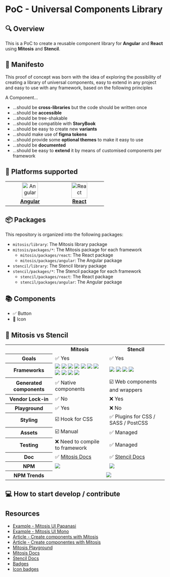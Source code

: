 # PoC - Universal Components Library

## 🔍 Overview

This is a PoC to create a reusable component library for **Angular** and **React** using **Mitosis** and **Stencil**.

## 📣 Manifesto

This proof of concept was born with the idea of exploring the possibility of creating a library of universal components, easy to extend in any project and easy to use with any framework, based on the following principles

A Component...

- ...should be **cross-libraries** but the code should be written once
- ...should be **accessible**
- ...should be tree-shakable
- ...should be compatible with **StoryBook**
- ...should be easy to create new **variants**
- ...should make use of **figma tokens**
- ...should provide some **optional themes** to make it easy to use
- ...should be **documented**
- ...should be easy to **extend** it by means of customised components per framework

## 🚀 Platforms supported

<table align="center">
  <tr>
    <td align="center" width="140">
      <img src="https://raw.githubusercontent.com/gilbarbara/logos/master/logos/angular-icon.svg" width="50" title="Angular"> <br/>
      <a href="https://angular.dev/"><strong>Angular</strong></a>
    </td>
    <td align="center" width="140">
      <img src="https://raw.githubusercontent.com/gilbarbara/logos/master/logos/react.svg" width="50" title="React"> <br/>
      <a href="https://react.dev/"><strong>React</strong></a>
    </td>
  </tr>
</table>

## 📦 Packages

This repository is organized into the following packages:

- `mitosis/library`: The Mitosis library package
- `mitosis/packages/*`: The Mitosis package for each framework
  - `mitosis/packages/react`: The React package
  - `mitosis/packages/angular`: The Angular package
- `stencil/library`: The Stencil library package
- `stencil/packages/*`: The Stencil package for each framework
  - `stencil/packages/react`: The React package
  - `stencil/packages/angular`: The Angular package

## 📚 Components

- ✅ Button
- 🔳 Icon

## 🥊 Mitosis vs Stencil

<table align="center">
  <tr>
    <td></td>
    <th scope="col">Mitosis</th>
    <th scope="col">Stencil</th>
  </tr>
  <tr>
    <th scope="row">Goals</th>
    <td>✅ Yes</td>
    <td>✅ Yes</td>
  </tr>
  <tr>
    <th scope="row">Frameworks</th>
    <td>
        <img src="https://img.shields.io/badge/Angular-b52e31?logoColor=white&logo=angular" />
        <img src="https://img.shields.io/badge/React-20ddff?logoColor=white&logo=react" />
        <img src="https://img.shields.io/badge/Vue-41b883?logoColor=white&logo=vuedotjs" />
        <img src="https://img.shields.io/badge/Web_Components-29ABE2?logoColor=white&logo=webcomponentsdotorg" />
        <img src="https://img.shields.io/badge/Svelte-FF3E00?logoColor=white&logo=svelte" />
        <img src="https://img.shields.io/badge/Solid-2C4F7C?logoColor=white&logo=solid" />
        <img src="https://img.shields.io/badge/Qwik-AC7EF4?logoColor=white&logo=qwik" />
        <img src="https://img.shields.io/badge/Marko-2596BE?logoColor=white&logo=marko" />
        <img src="https://img.shields.io/badge/Lit-324FFF?logoColor=white&logo=lit" />
        <img src="https://img.shields.io/badge/React_Native-61DAFB?logoColor=white&logo=react" />
        <img src="https://img.shields.io/badge/Alpine-8BC0D0?logoColor=white&logo=alpinedotjs" />
    </td>
    <td>
        <img src="https://img.shields.io/badge/Angular-b52e31?logoColor=white&logo=angular" />
        <img src="https://img.shields.io/badge/React-20ddff?logoColor=white&logo=react" />
        <img src="https://img.shields.io/badge/Vue-41b883?logoColor=white&logo=vuedotjs" />
        <img src="https://img.shields.io/badge/Web_Components-29ABE2?logoColor=white&logo=webcomponentsdotorg" />
    </td>
  </tr>
  <tr>
    <th scope="row">Generated components</th>
    <td>✅ Native components</td>
    <td>☑️ Web components and wrappers</td>
  </tr>
  <tr>
    <th scope="row">Vendor Lock-in</th>
    <td>✅ No</td>
    <td>❌ Yes</td>
  </tr>
  <tr>
    <th scope="row">Playground</th>
    <td>✅ Yes</td>
    <td>❌ No</td>
  </tr>
  <tr>
    <th scope="row">Styling</th>
    <td>☑️ Hook for CSS</td>
    <td>✅ Plugins for CSS / SASS / PostCSS</td>
  </tr>
  <tr>
    <th scope="row">Assets</th>
    <td>☑️ Manual</td>
    <td>✅ Managed</td>
  </tr>
  <tr>
    <th scope="row">Testing</th>
    <td>❌ Need to compile to framework</td>
    <td>✅ Managed</td>
  </tr>
  <tr>
    <th scope="row">Doc</th>
    <td>✅ <a href="https://mitosis.builder.io/docs">Mitosis Docs</a></td>
    <td>✅ <a href="https://stenciljs.com/docs">Stencil Docs</a></td>
  </tr>
  <tr>
    <th scope="row">NPM</th>
    <td>
        <a href="https://www.npmjs.com/package/@builder.io/mitosis">
            <img src="https://img.shields.io/badge/NPM-Mitosis-blue"/>
        </a>
    </td>
    <td>
        <a href="https://www.npmjs.com/package/@stencil/core">
            <img src="https://img.shields.io/badge/NPM-Stencil-blue"/>
        </a>
    </td>
  </tr>
  <tr>
    <th scope="row">NPM Trends</th>
    <td colspan="2" align="center">
      <a href="https://npmtrends.com/@builder.io/mitosis-vs-@stencil/core">
         <img src="https://img.shields.io/badge/NPM Trends-Mitosis_vs_Stencil-blue"/>
      </a>
    </td>
  </tr>
</table>

## 💻 How to start develop / contribute

## Resources

- [Example - Mitosis UI Papanasi](https://github.dev/CKGrafico/papanasi)
- [Example - Mitosis UI Mono](https://github.com/db-ui/mono)
- [Article - Create components with Mitosis](https://medium.com/@abhishekjha1993/create-a-reusable-component-library-for-angular-react-and-vue-using-mitosis-and-builder-io-d9f58580cb56)
- [Article - Create componentes with Mitosis](https://betterprogramming.pub/write-components-once-compile-to-every-framework-with-mitosis-9330411d21e4)
- [Mitosis Playground](https://mitosis.builder.io/playground)
- [Mitosis Docs](https://mitosis.builder.io/docs)
- [Stencil Docs](https://stenciljs.com/docs)
- [Badges](https://shields.io)
- [Icon badges](https://simpleicons.org)
